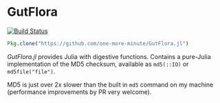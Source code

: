# GutFlora

[![Build Status](https://travis-ci.org/one-more-minute/GutFlora.jl.svg?branch=master)](https://travis-ci.org/one-more-minute/GutFlora.jl)

```julia
Pkg.clone("https://github.com/one-more-minute/GutFlora.jl")
```

*GutFlora.jl* provides Julia with digestive functions. Contains a pure-Julia
implementation of the MD5 checksum, available as `md5(::IO)` or `md5file("file")`.

MD5 is just over 2x slower than the built in `md5` command on my machine
(performance improvements by PR very welcome).
